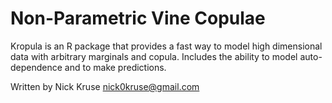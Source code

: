 # Non-Parametric Vine Copulae

Kropula is an R package that provides a fast way to model high dimensional data with arbitrary marginals and copula. Includes the ability to model auto-dependence and to make predictions.

Written by Nick Kruse <nick0kruse@gmail.com>
